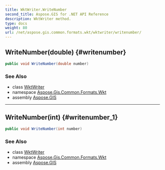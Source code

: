 ```yaml
---
title: WktWriter.WriteNumber
second_title: Aspose.GIS for .NET API Reference
description: WktWriter method. 
type: docs
weight: 80
url: /net/aspose.gis.common.formats.wkt/wktwriter/writenumber/
---
```

## WriteNumber(double) {#writenumber}

```csharp
public void WriteNumber(double number)
```

### See Also

* class [WktWriter](../)
* namespace [Aspose.Gis.Common.Formats.Wkt](../../wktwriter/)
* assembly [Aspose.GIS](../../../)

---

## WriteNumber(int) {#writenumber_1}

```csharp
public void WriteNumber(int number)
```

### See Also

* class [WktWriter](../)
* namespace [Aspose.Gis.Common.Formats.Wkt](../../wktwriter/)
* assembly [Aspose.GIS](../../../)


